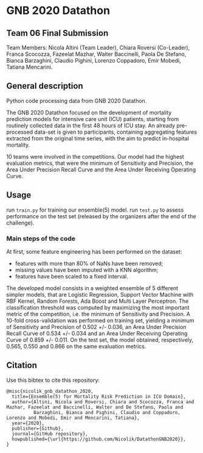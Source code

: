 # GNB 2020 Datathon

## Team 06 Final Submission
Team Members:
Nicola Altini (Team Leader), Chiara Roversi (Co-Leader), 
Franca Scocozza, Fazeelat Mazhar, Walter Baccinelli, Paola De Stefano, 
Bianca Barzaghini, Claudio Pighini, Lorenzo Coppadoro, Emir Mobedi, Tatiana Mencarini.


## General description
Python code processing data from GNB 2020 Datathon.

The GNB 2020 Datathon focused on the development of mortality prediction 
models for intensive care unit (ICU) patients, starting from routinely collected data in the first 48 hours of ICU stay.
An already pre-processed data-set is given to participants, containing aggregating features extracted from the original time 
series, with the aim to predict in-hospital mortality.

10 teams were involved in the competitions. Our model had the highest evaluation metrics, that were 
the minimum of Sensitivity and Precision, the Area Under Precision Recall Curve and the Area Under Receiving Operating Curve.


## Usage
run ``train.py`` for training our ensemble(5) model.
run ``test.py`` to assess performance on the test set (released by the organizers after the end of the challenge).


### Main steps of the code
At first, some feature engineering has been performed on the dataset:
- features with more than 80% of NaNs have been removed;
- missing values have been imputed with a KNN algorithm;
- features have been scaled to a fixed interval.

The developed model consists in a weighted ensemble of 5 different simpler models, that are Logistic Regression, Support Vector 
Machine with RBF Kernel, Random Forests, Ada Boost and Multi Layer Perceptron. The classification threshold was computed by
maximizing the most important metric of the competition, i.e. the minimum of Sensitivity and Precision.
A 10-fold cross-validation was performed on training set, yielding a minimum of Sensitivity and Precision of 0.502 +/- 0.036,
an Area Under Precision Recall Curve of 0.534 +/- 0.034 and an Area Under Receiving Operating Curve of 0.859 +/- 0.011.
On the test set, the model obtained, respectively, 0.565, 0.550 and 0.866 on the same evaluation metrics.

## Citation
Use this bibtex to cite this repository:
```
@misc{nicolik_gnb_datathon_2020,
  title={Ensemble(5) for Mortality Risk Prediction in ICU Domain},
  author={Altini, Nicola and Roversi, Chiara and Scocozza, Franca and Mazhar, Fazeelat and Baccinelli, Walter and De Stefano, Paola and
          Barzaghini, Bianca and Pighini, Claudio and Coppadoro, Lorenzo and Mobedi, Emir and Mencarini, Tatiana},
  year={2020},
  publisher={Github},
  journal={GitHub repository},
  howpublished={\url{https://github.com/Nicolik/DatathonGNB2020}},
}
```

